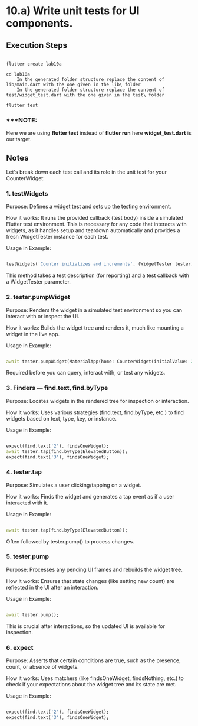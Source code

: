 # 10.a) Write unit tests for UI components.

## Execution Steps

```

flutter create lab10a

cd lab10a
    In the generated folder structure replace the content of lib/main.dart with the one given in the lib\ folder 
    In the generated folder structure replace the content of test/widget_test.dart with the one given in the test\ folder 

flutter test 

```

### ***NOTE: 
Here we are using **flutter test** instead of **flutter run** here **widget_test.dart** is our target.

## Notes

Let's break down each test call and its role in the unit test for your CounterWidget:

### 1. testWidgets

Purpose: Defines a widget test and sets up the testing environment.

How it works: It runs the provided callback (test body) inside a simulated Flutter test environment. This is necessary for any code that interacts with widgets, as it handles setup and teardown automatically and provides a fresh WidgetTester instance for each test.

Usage in Example:

```dart

testWidgets('Counter initializes and increments', (WidgetTester tester) async { ... })

```

This method takes a test description (for reporting) and a test callback with a WidgetTester parameter.

### 2. tester.pumpWidget

Purpose: Renders the widget in a simulated test environment so you can interact with or inspect the UI.

How it works: Builds the widget tree and renders it, much like mounting a widget in the live app.

Usage in Example:

```dart

await tester.pumpWidget(MaterialApp(home: CounterWidget(initialValue: 2)));

```

Required before you can query, interact with, or test any widgets.

### 3. Finders — find.text, find.byType

Purpose: Locates widgets in the rendered tree for inspection or interaction.

How it works: Uses various strategies (find.text, find.byType, etc.) to find widgets based on text, type, key, or instance.

Usage in Example:

```dart

expect(find.text('2'), findsOneWidget);
await tester.tap(find.byType(ElevatedButton));
expect(find.text('3'), findsOneWidget);

```

### 4. tester.tap

Purpose: Simulates a user clicking/tapping on a widget.

How it works: Finds the widget and generates a tap event as if a user interacted with it.

Usage in Example:

```dart

await tester.tap(find.byType(ElevatedButton));

```

Often followed by tester.pump() to process changes.

### 5. tester.pump

Purpose: Processes any pending UI frames and rebuilds the widget tree.

How it works: Ensures that state changes (like setting new count) are reflected in the UI after an interaction.

Usage in Example:

```dart

await tester.pump();

```

This is crucial after interactions, so the updated UI is available for inspection.

### 6. expect

Purpose: Asserts that certain conditions are true, such as the presence, count, or absence of widgets.

How it works: Uses matchers (like findsOneWidget, findsNothing, etc.) to check if your expectations about the widget tree and its state are met.

Usage in Example:

```dart

expect(find.text('2'), findsOneWidget);
expect(find.text('3'), findsOneWidget);

```
